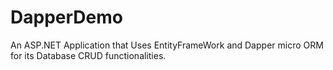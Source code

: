 # DapperDemo
An ASP.NET Application that Uses EntityFrameWork and Dapper micro ORM for its Database CRUD functionalities.
